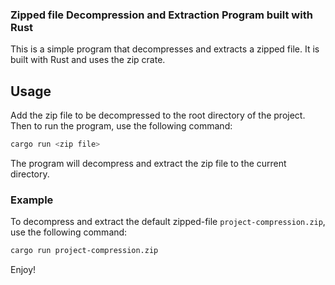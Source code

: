 ### Zipped file Decompression and Extraction Program built with Rust

This is a simple program that decompresses and extracts a zipped file. It is built with Rust and uses the zip crate.

## Usage
Add the zip file to be decompressed to the root directory of the project.
Then to run the program, use the following command:

```bash
cargo run <zip file> 
```

The program will decompress and extract the zip file to the current directory.

### Example

To decompress and extract the default zipped-file `project-compression.zip`, use the following command:

```bash
cargo run project-compression.zip
```

Enjoy!
